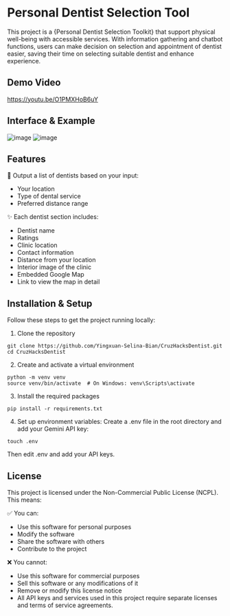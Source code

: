 # Personal Dentist Selection Tool
This project is a {Personal Dentist Selection Toolkit} that support physical well-being with accessible services.
With information gathering and chatbot functions, users can make decision on selection and appointment of dentist easier, saving their time on selecting suitable dentist and enhance experience.

## Demo Video
https://youtu.be/O1PMXHoB6uY

## Interface & Example
![image](https://github.com/user-attachments/assets/8d80abec-84d1-4ed2-9caf-57f3a1b92ee1)
![image](https://github.com/user-attachments/assets/58caab88-8253-462f-b682-832b24d50649)

## Features
📍 Output a list of dentists based on your input:
- Your location
- Type of dental service
- Preferred distance range

✨ Each dentist section includes:
- Dentist name
- Ratings
- Clinic location
- Contact information
- Distance from your location
- Interior image of the clinic
- Embedded Google Map
- Link to view the map in detail


## Installation & Setup
Follow these steps to get the project running locally:

1. Clone the repository

```
git clone https://github.com/Yingxuan-Selina-Bian/CruzHacksDentist.git
cd CruzHacksDentist
```
2. Create and activate a virtual environment

```
python -m venv venv
source venv/bin/activate  # On Windows: venv\Scripts\activate
```
3. Install the required packages

```
pip install -r requirements.txt
```
4. Set up environment variables: 
Create a .env file in the root directory and add your Gemini API key:

```
touch .env
```
Then edit .env and add your API keys.




## License
This project is licensed under the Non-Commercial Public License (NCPL). This means:

✅ You can:
- Use this software for personal purposes
- Modify the software
- Share the software with others
- Contribute to the project

❌ You cannot:
- Use this software for commercial purposes
- Sell this software or any modifications of it
- Remove or modify this license notice
- All API keys and services used in this project require separate licenses and terms of service agreements.

